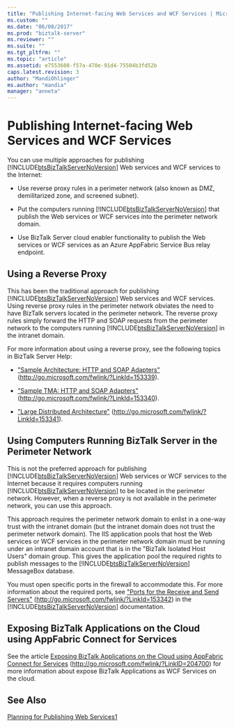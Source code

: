 ```yaml
---
title: "Publishing Internet-facing Web Services and WCF Services | Microsoft Docs"
ms.custom: ""
ms.date: "06/08/2017"
ms.prod: "biztalk-server"
ms.reviewer: ""
ms.suite: ""
ms.tgt_pltfrm: ""
ms.topic: "article"
ms.assetid: e7553608-f57a-470e-91d4-75504b3fd52b
caps.latest.revision: 3
author: "MandiOhlinger"
ms.author: "mandia"
manager: "anneta"
---
```

# Publishing Internet-facing Web Services and WCF Services
You can use multiple approaches for publishing [!INCLUDE[btsBizTalkServerNoVersion](../includes/btsbiztalkservernoversion-md.md)] Web services and WCF services to the Internet:  
  
- Use reverse proxy rules in a perimeter network (also known as DMZ, demilitarized zone, and screened subnet).  
  
- Put the computers running [!INCLUDE[btsBizTalkServerNoVersion](../includes/btsbiztalkservernoversion-md.md)] that publish the Web services or WCF services into the perimeter network domain.  
  
- Use BizTalk Server cloud enabler functionality to publish the Web services or WCF services as an Azure AppFabric Service Bus relay endpoint.  
  
## Using a Reverse Proxy  
 This has been the traditional approach for publishing [!INCLUDE[btsBizTalkServerNoVersion](../includes/btsbiztalkservernoversion-md.md)] Web services and WCF services. Using reverse proxy rules in the perimeter network obviates the need to have BizTalk servers located in the perimeter network. The reverse proxy rules simply forward the HTTP and SOAP requests from the perimeter network to the computers running [!INCLUDE[btsBizTalkServerNoVersion](../includes/btsbiztalkservernoversion-md.md)] in the intranet domain.  
  
 For more information about using a reverse proxy, see the following topics in BizTalk Server Help:  
  
-   ["Sample Architecture: HTTP and SOAP Adapters"](http://go.microsoft.com/fwlink/?LinkId=153339) (http://go.microsoft.com/fwlink/?LinkId=153339).  
  
-   ["Sample TMA: HTTP and SOAP Adapters"](http://go.microsoft.com/fwlink/?LinkId=153340) (http://go.microsoft.com/fwlink/?LinkId=153340).  
  
-   ["Large Distributed Architecture"](http://go.microsoft.com/fwlink/?LinkId=153341) (http://go.microsoft.com/fwlink/?LinkId=153341).  
  
## Using Computers Running BizTalk Server in the Perimeter Network  
 This is not the preferred approach for publishing [!INCLUDE[btsBizTalkServerNoVersion](../includes/btsbiztalkservernoversion-md.md)] Web services or WCF services to the Internet because it requires computers running [!INCLUDE[btsBizTalkServerNoVersion](../includes/btsbiztalkservernoversion-md.md)] to be located in the perimeter network. However, when a reverse proxy is not available in the perimeter network, you can use this approach.  
  
 This approach requires the perimeter network domain to enlist in a one-way trust with the intranet domain (but the intranet domain does not trust the perimeter network domain). The IIS application pools that host the Web services or WCF services in the perimeter network domain must be running under an intranet domain account that is in the "BizTalk Isolated Host Users" domain group. This gives the application pool the required rights to publish messages to the [!INCLUDE[btsBizTalkServerNoVersion](../includes/btsbiztalkservernoversion-md.md)] MessageBox database.  
  
 You must open specific ports in the firewall to accommodate this. For more information about the required ports, see ["Ports for the Receive and Send Servers"](http://go.microsoft.com/fwlink/?LinkId=153342) (<http://go.microsoft.com/fwlink/?LinkId=153342>) in the [!INCLUDE[btsBizTalkServerNoVersion](../includes/btsbiztalkservernoversion-md.md)] documentation.  
  
## Exposing BizTalk Applications on the Cloud using AppFabric Connect for Services  
 See the article [Exposing BizTalk Applications on the Cloud using AppFabric Connect for Services](http://go.microsoft.com/fwlink/?LinkID=204700) (http://go.microsoft.com/fwlink/?LinkID=204700) for more information about expose BizTalk Applications as WCF Services on the cloud.  
  
## See Also  
 [Planning for Publishing Web Services1](../technical-guides/planning-for-publishing-web-services1.md)